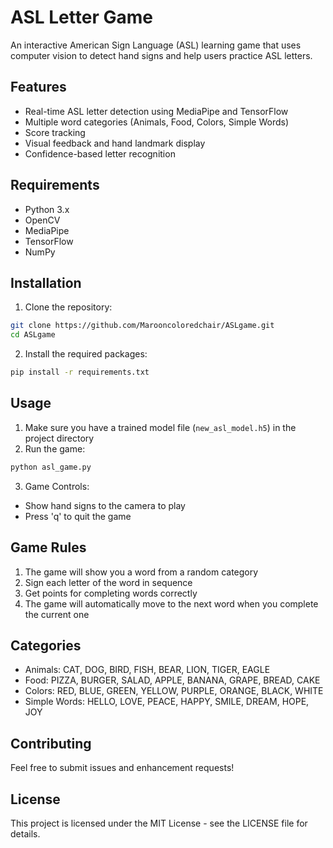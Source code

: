 # ASL Letter Game

An interactive American Sign Language (ASL) learning game that uses computer vision to detect hand signs and help users practice ASL letters.

## Features

- Real-time ASL letter detection using MediaPipe and TensorFlow
- Multiple word categories (Animals, Food, Colors, Simple Words)
- Score tracking
- Visual feedback and hand landmark display
- Confidence-based letter recognition

## Requirements

- Python 3.x
- OpenCV
- MediaPipe
- TensorFlow
- NumPy

## Installation

1. Clone the repository:
```bash
git clone https://github.com/Marooncoloredchair/ASLgame.git
cd ASLgame
```

2. Install the required packages:
```bash
pip install -r requirements.txt
```

## Usage

1. Make sure you have a trained model file (`new_asl_model.h5`) in the project directory
2. Run the game:
```bash
python asl_game.py
```

3. Game Controls:
- Show hand signs to the camera to play
- Press 'q' to quit the game

## Game Rules

1. The game will show you a word from a random category
2. Sign each letter of the word in sequence
3. Get points for completing words correctly
4. The game will automatically move to the next word when you complete the current one

## Categories

- Animals: CAT, DOG, BIRD, FISH, BEAR, LION, TIGER, EAGLE
- Food: PIZZA, BURGER, SALAD, APPLE, BANANA, GRAPE, BREAD, CAKE
- Colors: RED, BLUE, GREEN, YELLOW, PURPLE, ORANGE, BLACK, WHITE
- Simple Words: HELLO, LOVE, PEACE, HAPPY, SMILE, DREAM, HOPE, JOY

## Contributing

Feel free to submit issues and enhancement requests!

## License

This project is licensed under the MIT License - see the LICENSE file for details.
